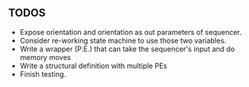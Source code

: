 TODOS
-----
  * Expose orientation and orientation as out parameters of sequencer.
  * Consider re-working state machine to use those two variables.
  * Write a wrapper (P.E.) that can take the sequencer's input and do memory moves
  * Write a structural definition with multiple PEs
  * Finish testing.

